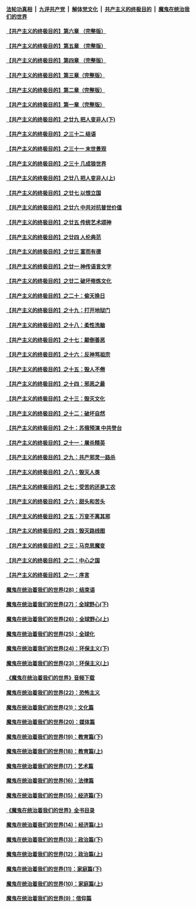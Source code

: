 

####  [法轮功真相](../../../../basic/blob/master/README.md?t=06182002) &nbsp;|&nbsp; [九评共产党](../../../../9ping.md/blob/master/README.md?t=06182002) &nbsp;|&nbsp; [解体党文化](../../../../jtdwh.md/blob/master/README.md?t=06182002)  &nbsp;|&nbsp; [共产主义的终极目的](../../../../gczydzjmd.md/blob/master/README.md?t=06182002) &nbsp;|&nbsp; [魔鬼在统治我们的世界](../../../../mgztzwmdsj.md/blob/master/README.md?t=06182002) 

#### [【共产主义的终极目的】第六章 （完整版）](../pages/nsc422/n11428913.md?t=06182002) 

#### [【共产主义的终极目的】第五章 （完整版）](../pages/nsc422/n11428912.md?t=06182002) 

#### [【共产主义的终极目的】第四章 （完整版）](../pages/nsc422/n11428907.md?t=06182002) 

#### [【共产主义的终极目的】第三章（完整版）](../pages/nsc422/n11428848.md?t=06182002) 

#### [【共产主义的终极目的】第二章（完整版）](../pages/nsc422/n11428831.md?t=06182002) 

#### [【共产主义的终极目的】第一章（完整版）](../pages/nsc422/n11417651.md?t=06182002) 

#### [【共产主义的终极目的】之廿九 把人变非人(下)](../pages/nsc422/n11344140.md?t=06182002) 

#### [【共产主义的终极目的】之三十二 结语](../pages/nsc422/n11360535.md?t=06182002) 

#### [【共产主义的终极目的】之三十一 末世景观](../pages/nsc422/n11351129.md?t=06182002) 

#### [【共产主义的终极目的】之三十 几成狼世界](../pages/nsc422/n11348280.md?t=06182002) 

#### [【共产主义的终极目的】之廿八 把人变非人(上)](../pages/nsc422/n11340492.md?t=06182002) 

#### [【共产主义的终极目的】之廿七 以恨立国](../pages/nsc422/n11336944.md?t=06182002) 

#### [【共产主义的终极目的】之廿六 中共对抗普世价值](../pages/nsc422/n11324785.md?t=06182002) 

#### [【共产主义的终极目的】之廿五 传统艺术颂神](../pages/nsc422/n11296396.md?t=06182002) 

#### [【共产主义的终极目的】之廿四 人伦典范](../pages/nsc422/n11296397.md?t=06182002) 

#### [【共产主义的终极目的】之廿三 富而有德](../pages/nsc422/n11283598.md?t=06182002) 

#### [【共产主义的终极目的】之廿一 神传语言文字](../pages/nsc422/n11263265.md?t=06182002) 

#### [【共产主义的终极目的】之廿二 破坏修炼文化](../pages/nsc422/n11245728.md?t=06182002) 

#### [【共产主义的终极目的】之二十：偷天换日](../pages/nsc422/n11238846.md?t=06182002) 

#### [【共产主义的终极目的】之十九：打开地狱门](../pages/nsc422/n11206376.md?t=06182002) 

#### [【共产主义的终极目的】之十八：柔性洗脑](../pages/nsc422/n11199994.md?t=06182002) 

#### [【共产主义的终极目的】之十七：颠倒善恶](../pages/nsc422/n11179782.md?t=06182002) 

#### [【共产主义的终极目的】之十六：反神骂祖宗](../pages/nsc422/n11166798.md?t=06182002) 

#### [【共产主义的终极目的】之十五：毁人不倦](../pages/nsc422/n11166792.md?t=06182002) 

#### [【共产主义的终极目的】之十四：邪恶之最](../pages/nsc422/n11150249.md?t=06182002) 

#### [【共产主义的终极目的】之十三：毁灭文化](../pages/nsc422/n11135227.md?t=06182002) 

#### [【共产主义的终极目的】之十二：破坏自然](../pages/nsc422/n11135214.md?t=06182002) 

#### [【共产主义的终极目的】之十：苏俄预演 中共登台](../pages/nsc422/n11118424.md?t=06182002) 

#### [【共产主义的终极目的】之十一：屠杀精英](../pages/nsc422/n11118442.md?t=06182002) 

#### [【共产主义的终极目的】之九：共产邪灵一路杀](../pages/nsc422/n11114139.md?t=06182002) 

#### [【共产主义的终极目的】之八：毁灭人类](../pages/nsc422/n11108503.md?t=06182002) 

#### [【共产主义的终极目的】之七：受苦的还是工农](../pages/nsc422/n11101809.md?t=06182002) 

#### [【共产主义的终极目的】之六：甜头和苦头](../pages/nsc422/n11096971.md?t=06182002) 

#### [【共产主义的终极目的】之五：万变不离其邪](../pages/nsc422/n11091285.md?t=06182002) 

#### [【共产主义的终极目的】之四：毁灭路线图](../pages/nsc422/n11086284.md?t=06182002) 

#### [【共产主义的终极目的】之三：马克思魔变](../pages/nsc422/n11061941.md?t=06182002) 

#### [【共产主义的终极目的】之二：中心之国](../pages/nsc422/n11047728.md?t=06182002) 

#### [【共产主义的终极目的】之一：序言](../pages/nsc422/n11086077.md?t=06182002) 

#### [魔鬼在统治着我们的世界(28)：结束语](../pages/nsc422/n10936246.md?t=06182002) 

#### [魔鬼在统治着我们的世界(27)：全球野心(下)](../pages/nsc422/n10928319.md?t=06182002) 

#### [魔鬼在统治着我们的世界(26)：全球野心(上)](../pages/nsc422/n10900318.md?t=06182002) 

#### [魔鬼在统治着我们的世界(25)：全球化](../pages/nsc422/n10788205.md?t=06182002) 

#### [魔鬼在统治着我们的世界(24)：环保主义(下)](../pages/nsc422/n10695307.md?t=06182002) 

#### [魔鬼在统治着我们的世界(23)：环保主义(上)](../pages/nsc422/n10688613.md?t=06182002) 

#### [《魔鬼在统治着我们的世界》音频下载](../pages/nsc422/n10635553.md?t=06182002) 

#### [魔鬼在统治着我们的世界(22)：恐怖主义](../pages/nsc422/n10614727.md?t=06182002) 

#### [魔鬼在统治着我们的世界(21)：文化篇](../pages/nsc422/n10597706.md?t=06182002) 

#### [魔鬼在统治着我们的世界(20)：媒体篇](../pages/nsc422/n10586579.md?t=06182002) 

#### [魔鬼在统治着我们的世界(19)：教育篇(下)](../pages/nsc422/n10564808.md?t=06182002) 

#### [魔鬼在统治着我们的世界(18)：教育篇(上)](../pages/nsc422/n10526970.md?t=06182002) 

#### [魔鬼在统治着我们的世界(17)：艺术篇](../pages/nsc422/n10499093.md?t=06182002) 

#### [魔鬼在统治着我们的世界(16)：法律篇](../pages/nsc422/n10485969.md?t=06182002) 

#### [魔鬼在统治着我们的世界(15)：经济篇(下)](../pages/nsc422/n10469975.md?t=06182002) 

#### [《魔鬼在统治着我们的世界》全书目录](../pages/nsc422/n10464261.md?t=06182002) 

#### [魔鬼在统治着我们的世界(14)：经济篇(上)](../pages/nsc422/n10457370.md?t=06182002) 

#### [魔鬼在统治着我们的世界(13)：政治篇(下)](../pages/nsc422/n10448270.md?t=06182002) 

#### [魔鬼在统治着我们的世界(12)：政治篇(上)](../pages/nsc422/n10444576.md?t=06182002) 

#### [魔鬼在统治着我们的世界(11)：家庭篇(下)](../pages/nsc422/n10440961.md?t=06182002) 

#### [魔鬼在统治着我们的世界(10)：家庭篇(上)](../pages/nsc422/n10435448.md?t=06182002) 

#### [魔鬼在统治着我们的世界(9)：信仰篇](../pages/nsc422/n10432159.md?t=06182002) 

